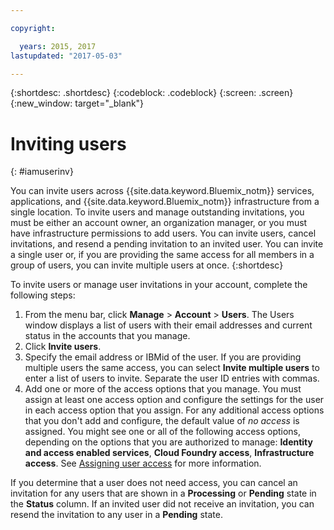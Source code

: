 ```yaml
---

copyright:

  years: 2015, 2017
lastupdated: "2017-05-03"

---
```


{:shortdesc: .shortdesc}
{:codeblock: .codeblock}
{:screen: .screen}
{:new_window: target="_blank"}

# Inviting users
{: #iamuserinv}

You can invite users across {{site.data.keyword.Bluemix_notm}} services, applications, and {{site.data.keyword.Bluemix_notm}} infrastructure from a single location. To invite users and manage outstanding invitations, you must be either an account owner, an organization manager, or you must have infrastructure permissions to add users. You can invite users, cancel invitations, and resend a pending invitation to an invited user. You can invite a single user or, if you are providing the same access for all members in a group of users, you can invite multiple users at once.
{:shortdesc}

To invite users or manage user invitations in your account, complete the following steps:

1. From the menu bar, click **Manage** &gt; **Account** &gt; **Users**. The Users window displays a list of users with their email addresses and current status in the accounts that you manage. 
2. Click **Invite users**. 
3. Specify the email address or IBMid of the user. If you are providing multiple users the same access, you can select **Invite multiple users** to enter a list of users to invite. Separate the user ID entries with commas. 
4. Add one or more of the access options that you manage. You must assign at least one access option and configure the settings for the user in each access option that you assign. For any additional access options that you don't add and configure, the default value of *no access* is assigned. You might see one or all of the following access options, depending on the options that you are authorized to manage: **Identity and access enabled services**, **Cloud Foundry access**, **Infrastructure access**. See [Assigning user access](/docs/iam/assignaccess.html) for more information.

If you determine that a user does not need access, you can cancel an invitation for any users that are shown in a **Processing** or **Pending** state in the **Status** column. If an invited user did not receive an invitation, you can resend the invitation to any user in a **Pending** state.
